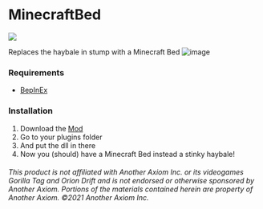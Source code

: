 # MinecraftBed
<a href="https://github.com/defaultuser0-nerd/MinecraftBed/releases"><img src="https://img.shields.io/github/downloads/defaultuser0-nerd/MinecraftBed/total.svg?style=for-the-badge"></a>

Replaces the haybale in stump with a Minecraft Bed
![image](https://github.com/user-attachments/assets/d32de175-6b4b-40bd-9f21-d8add6bf9793)

### **Requirements**
 - [BepInEx](<https://github.com/BepInEx/BepInEx/releases/latest>)

### **Installation**
1. Download the [Mod](https://github.com/defaultuser0-nerd/MinecraftBed/releases/latest)
2. Go to your plugins folder
3. And put the dll in there
4. Now you (should) have a Minecraft Bed instead a stinky haybale!

   
###### This product is not affiliated with Another Axiom Inc. or its videogames Gorilla Tag and Orion Drift and is not endorsed or otherwise sponsored by Another Axiom. Portions of the materials contained herein are property of Another Axiom. ©2021 Another Axiom Inc.
